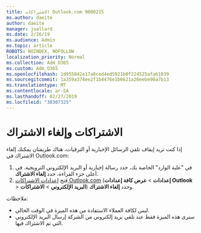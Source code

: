 ```yaml
---
title: الاشتراكات Outlook.com 9000215
ms.author: daeite
author: daeite
manager: joallard
ms.date: 2/26/19
ms.audience: Admin
ms.topic: article
ROBOTS: NOINDEX, NOFOLLOW
localization_priority: Normal
ms.collection: Adm_O365
ms.custom: Adm_O365
ms.openlocfilehash: 1d955842e17a8ced4ed5921b0f224525afa61039
ms.sourcegitcommit: 1a359a374ee2f1b4476e1b6621a26eebe90a7b13
ms.translationtype: MT
ms.contentlocale: ar-SA
ms.lasthandoff: 02/27/2019
ms.locfileid: "30307325"
---
```

# <a name="subscriptions-and-unsubscribing"></a>الاشتراكات وإلغاء الاشتراك

إذا كنت تريد إيقاف تلقي الرسائل الإخبارية أو الترقيات، هناك طريقتان يمكنك إلغاء الاشتراك في Outlook.com:

1. في "علبة الوارد" الخاصة بك، حدد رسالة إخبارية أو البريد الإلكتروني الترويجية. في أعلى جزء القراءة، حدد **إلغاء الاشتراك**.
2. فتح [إعدادات الاشتراكات Outlook.com](https://outlook.live.com/mail/options/mail/brandsSubscriptions) (**إعدادات** > **عرض كافة إعدادات Outlook** > **البريد الإلكتروني** > **الاشتراكات**) وحدد **إلغاء الاشتراك**.

ملاحظات:

- ليس لكافة العملاء الاستفادة من هذه الميزة في الوقت الحالي.
- سترى هذه الميزة فقط عند تلقي بريد إلكتروني من الشركة إرسال البريد الإلكتروني التي تم الاشتراك فيها.